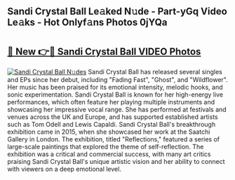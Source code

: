 ## Sandi Crystal Ball Le𝚊ked N𝚞de - Part-yGq Video Le𝚊ks - Hot Onlyf𝚊ns Photos 0jYQa

# <h2><a href="http://ac20047.deff.icu/?id=Sandi+Crystal+Ball">🔗 New 👉🔴 Sandi Crystal Ball VIDEO Photos</a></h2>

[![Sandi Crystal Ball N𝚞des](https://i.imgur.com/rIISA9y.gif)](http://ac20047.deff.icu/?id=Sandi+Crystal+Ball)
Sandi Crystal Ball has released several singles and EPs since her debut, including "Fading Fast", "Ghost", and "Wildflower". Her music has been praised for its emotional intensity, melodic hooks, and sonic experimentation. Sandi Crystal Ball is known for her high-energy live performances, which often feature her playing multiple instruments and showcasing her impressive vocal range. She has performed at festivals and venues across the UK and Europe, and has supported established artists such as Tom Odell and Lewis Capaldi. Sandi Crystal Ball's breakthrough exhibition came in 2015, when she showcased her work at the Saatchi Gallery in London. The exhibition, titled "Reflections," featured a series of large-scale paintings that explored the theme of self-reflection. The exhibition was a critical and commercial success, with many art critics praising Sandi Crystal Ball's unique artistic vision and her ability to connect with viewers on a deep emotional level.
